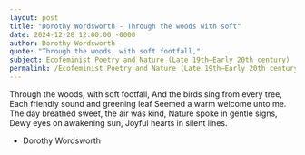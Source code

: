 ```yaml
---
layout: post
title: "Dorothy Wordsworth - Through the woods with soft"
date: 2024-12-28 12:00:00 -0000
author: Dorothy Wordsworth
quote: "Through the woods, with soft footfall,"
subject: Ecofeminist Poetry and Nature (Late 19th–Early 20th century)
permalink: /Ecofeminist Poetry and Nature (Late 19th–Early 20th century)/Dorothy Wordsworth/Dorothy Wordsworth - Through the woods with soft
---
```


Through the woods, with soft footfall,
And the birds sing from every tree,
Each friendly sound and greening leaf
Seemed a warm welcome unto me.
The day breathed sweet, the air was kind,
Nature spoke in gentle signs, 
Dewy eyes on awakening sun,
Joyful hearts in silent lines.

- Dorothy Wordsworth
